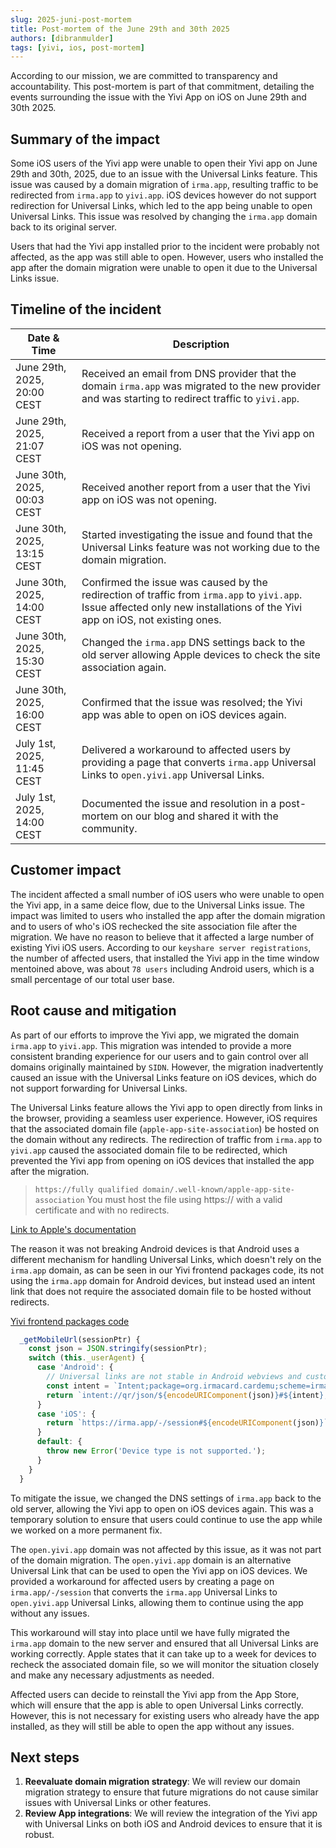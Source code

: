 ```yaml
---
slug: 2025-juni-post-mortem
title: Post-mortem of the June 29th and 30th 2025
authors: [dibranmulder]
tags: [yivi, ios, post-mortem]
---
```


According to our mission, we are committed to transparency and accountability. This post-mortem is part of that commitment, detailing the events surrounding the issue with the Yivi App on iOS on June 29th and 30th 2025.

## Summary of the impact
Some iOS users of the Yivi app were unable to open their Yivi app on June 29th and 30th, 2025, due to an issue with the Universal Links feature. This issue was caused by a domain migration of `irma.app`, resulting traffic to be redirected from `irma.app` to `yivi.app`. iOS devices however do not support redirection for Universal Links, which led to the app being unable to open Universal Links. This issue was resolved by changing the `irma.app` domain back to its original server.

Users that had the Yivi app installed prior to the incident were probably not affected, as the app was still able to open. However, users who installed the app after the domain migration were unable to open it due to the Universal Links issue.

## Timeline of the incident
| Date & Time                      | Description                                                                                                                                                                                          |
|-----------------------------------|------------------------------------------------------------------------------------------------------------------------------------------------------------------------------------------------------|
| June 29th, 2025, 20:00 CEST       | Received an email from DNS provider that the domain `irma.app` was migrated to the new provider and was starting to redirect traffic to `yivi.app`.                                                          |
| June 29th, 2025, 21:07 CEST       | Received a report from a user that the Yivi app on iOS was not opening.                                                                                                                               |
| June 30th, 2025, 00:03 CEST       | Received another report from a user that the Yivi app on iOS was not opening.                                                                                                                         |
| June 30th, 2025, 13:15 CEST       | Started investigating the issue and found that the Universal Links feature was not working due to the domain migration.                                         |
| June 30th, 2025, 14:00 CEST       | Confirmed the issue was caused by the redirection of traffic from `irma.app` to `yivi.app`. Issue affected only new installations of the Yivi app on iOS, not existing ones.                               |
| June 30th, 2025, 15:30 CEST       | Changed the `irma.app` DNS settings back to the old server allowing Apple devices to check the site association again.                                                                                                          |
| June 30th, 2025, 16:00 CEST       | Confirmed that the issue was resolved; the Yivi app was able to open on iOS devices again.                                                                                                           |
| July 1st, 2025, 11:45 CEST        | Delivered a workaround to affected users by providing a page that converts `irma.app` Universal Links to `open.yivi.app` Universal Links.                                                           |
| July 1st, 2025, 14:00 CEST        | Documented the issue and resolution in a post-mortem on our blog and shared it with the community.                                                                                                   |


## Customer impact
The incident affected a small number of iOS users who were unable to open the Yivi app, in a same deice flow, due to the Universal Links issue. The impact was limited to users who installed the app after the domain migration and to users of who's iOS rechecked the site association file after the migration. We have no reason to believe that it affected a large number of existing Yivi iOS users. According to our `keyshare server registrations`, the number of affected users, that installed the Yivi app in the time window mentoined above, was about `78 users` including Android users, which is a small percentage of our total user base.

## Root cause and mitigation
As part of our efforts to improve the Yivi app, we migrated the domain `irma.app` to `yivi.app`. This migration was intended to provide a more consistent branding experience for our users and to gain control over all domains originally maintained by `SIDN`. However, the migration inadvertently caused an issue with the Universal Links feature on iOS devices, which do not support forwarding for Universal Links.

The Universal Links feature allows the Yivi app to open directly from links in the browser, providing a seamless user experience. However, iOS requires that the associated domain file (`apple-app-site-association`) be hosted on the domain without any redirects. The redirection of traffic from `irma.app` to `yivi.app` caused the associated domain file to be redirected, which prevented the Yivi app from opening on iOS devices that installed the app after the migration.

> `https://fully qualified domain/.well-known/apple-app-site-association`
> You must host the file using https:// with a valid certificate and with no redirects.

[Link to Apple's documentation](https://developer.apple.com/documentation/xcode/supporting-associated-domains#:~:text=and%20with%20no-,redirects,-.)

The reason it was not breaking Android devices is that Android uses a different mechanism for handling Universal Links, which doesn't rely on the `irma.app` domain, as can be seen in our Yivi frontend packages code, its  not using the `irma.app` domain for Android devices, but instead used an intent link that does not require the associated domain file to be hosted without redirects.

[Yivi frontend packages code](https://github.com/privacybydesign/yivi-frontend-packages/blob/da76c44b0698563bc95c66c3552c2cb914747ec0/plugins/yivi-client/state-client.js#L296)
```js
  _getMobileUrl(sessionPtr) {
    const json = JSON.stringify(sessionPtr);
    switch (this._userAgent) {
      case 'Android': {
        // Universal links are not stable in Android webviews and custom tabs, so always use intent links.
        const intent = `Intent;package=org.irmacard.cardemu;scheme=irma;l.timestamp=${Date.now()}`;
        return `intent://qr/json/${encodeURIComponent(json)}#${intent};end`;
      }
      case 'iOS': {
        return `https://irma.app/-/session#${encodeURIComponent(json)}`;
      }
      default: {
        throw new Error('Device type is not supported.');
      }
    }
  }
```

To mitigate the issue, we changed the DNS settings of `irma.app` back to the old server, allowing the Yivi app to open on iOS devices again. This was a temporary solution to ensure that users could continue to use the app while we worked on a more permanent fix.

The `open.yivi.app` domain was not affected by this issue, as it was not part of the domain migration. The `open.yivi.app` domain is an alternative Universal Link that can be used to open the Yivi app on iOS devices. We provided a workaround for affected users by creating a page on `irma.app/-/session` that converts the `irma.app` Universal Links to `open.yivi.app` Universal Links, allowing them to continue using the app without any issues.

This workaround will stay into place until we have fully migrated the `irma.app` domain to the new server and ensured that all Universal Links are working correctly. Apple states that it can take up to a week for devices to recheck the associated domain file, so we will monitor the situation closely and make any necessary adjustments as needed.

Affected users can decide to reinstall the Yivi app from the App Store, which will ensure that the app is able to open Universal Links correctly. However, this is not necessary for existing users who already have the app installed, as they will still be able to open the app without any issues.

## Next steps
1. **Reevaluate domain migration strategy**: We will review our domain migration strategy to ensure that future migrations do not cause similar issues with Universal Links or other features.
2. **Review App integrations**: We will review the integration of the Yivi app with Universal Links on both iOS and Android devices to ensure that it is robust.

